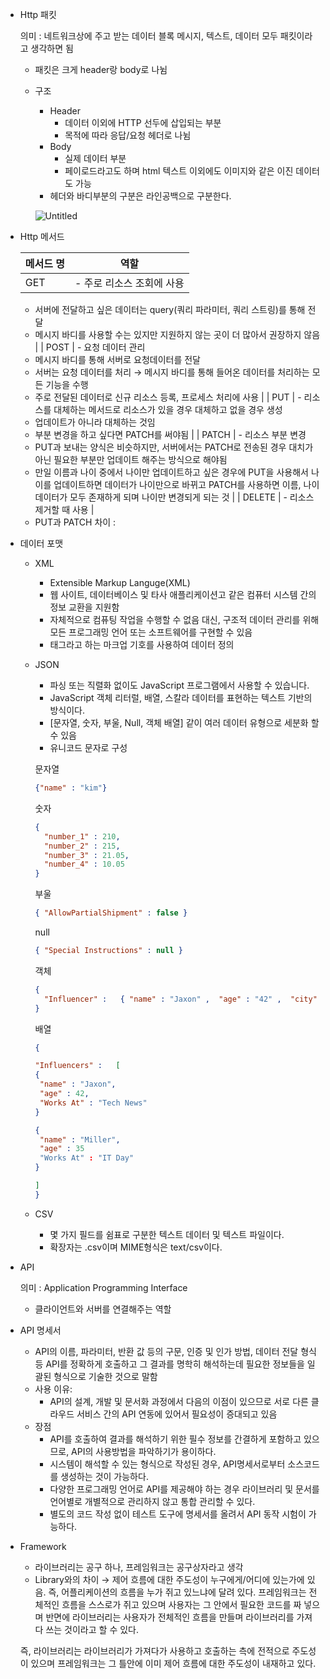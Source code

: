 - Http 패킷
    
    의미 : 네트워크상에 주고 받는 데이터 블록
    메시지, 텍스트, 데이터 모두 패킷이라고 생각하면 됨
    - 패킷은 크게 header랑 body로 나뉨
    
    - 구조
        - Header
            - 데이터 이외에 HTTP 선두에 삽입되는 부분
            - 목적에 따라 응답/요청 헤더로 나뉨
        - Body
            - 실제 데이터 부분
            - 페이로드라고도 하며 html 텍스트 이외에도 이미지와 같은 이진 데이터도 가능
        - 헤더와 바디부분의 구분은 라인공백으로 구분한다.
        
        ![Untitled](https://s3-us-west-2.amazonaws.com/secure.notion-static.com/b9e09391-a57c-4245-8b7e-cf5f500234d9/Untitled.png)
        
- Http 메서드
    
    
    | 메서드 명 | 역할 |
    | --- | --- |
    | GET | - 주로 리소스 조회에 사용
    - 서버에 전달하고 싶은 데이터는 query(쿼리 파라미터, 쿼리 스트링)를 통해 전달
    - 메시지 바디를 사용할 수는 있지만 지원하지 않는 곳이 더 많아서 권장하지 않음 |
    | POST |  - 요청 데이터 관리
    - 메시지 바디를 통해 서버로 요청데이터를 전달
    - 서버는 요청 데이터를 처리 → 메시지 바디를 통해 들어온 데이터를 처리하는 모든 기능을 수행
    - 주로 전달된 데이터로 신규 리소스 등록, 프로세스 처리에 사용 |
    | PUT | - 리소스를 대체하는 메서드로 리소스가 있을 경우 대체하고 없을 경우 생성
    - 업데이트가 아니라 대체하는 것임
    - 부분 변경을 하고 싶다면 PATCH를 써야됨 |
    | PATCH | - 리소스 부분 변경
    - PUT과 보내는 양식은 비슷하지만, 서버에서는 PATCH로 전송된 경우 대치가 아닌 필요한 부분만 업데이트 해주는 방식으로 해야됨
    - 만일 이름과 나이 중에서 나이만 업데이트하고 싶은 경우에 PUT을 사용해서 나이를 업데이트하면 데이터가 나이만으로 바뀌고 PATCH를 사용하면 이름, 나이 데이터가 모두 존재하게 되며 나이만 변경되게 되는 것 |
    | DELETE | - 리소스 제거할 때 사용 |
    - PUT과 PATCH 차이 :
- 데이터 포맷
    - XML
        - Extensible Markup Languge(XML)
        - 웹 사이트, 데이터베이스 및 타사 애플리케이션고 같은 컴퓨터 시스템 간의 정보 교환을 지원함
        - 자체적으로 컴퓨팅 작업을 수행할 수 없음
        대신, 구조적 데이터 관리를 위해 모든 프로그래밍 언어 또는 소프트웨어를 구현할 수 있음
        - 태그라고 하는 마크업 기호를 사용하여 데이터 정의
    - JSON
        - 파싱 또는 직렬화 없이도 JavaScript 프로그램에서 사용할 수 있습니다.
        - JavaScript 객체 리터럴, 배열, 스칼라 데이터를 표현하는 텍스트 기반의 방식이다.
        - [문자열, 숫자, 부울, Null, 객체 배열] 같이 여러 데이터 유형으로 세분화 할 수 있음
        - 유니코드 문자로 구성
        
        문자열
        
        ```json
        {"name" : "kim"}
        ```
        
        숫자
        
        ```json
        {
          "number_1" : 210,
          "number_2" : 215,
          "number_3" : 21.05,
          "number_4" : 10.05
        }
        ```
        
        부울
        
        ```json
        { "AllowPartialShipment" : false }
        ```
        
        null
        
        ```json
        { "Special Instructions" : null }
        ```
        
        객체
        
        ```json
        {
          "Influencer" :   { "name" : "Jaxon" ,  "age" : "42" ,  "city" ,  "New York" }
        }
        ```
        
        배열
        
        ```json
        {
        
        "Influencers" :   [ 
        {
         "name" : "Jaxon", 
         "age" : 42, 
         "Works At" : "Tech News"
        }
        
        {
         "name" : "Miller", 
         "age" : 35
         "Works At" : "IT Day"
        }
        
        ] 
        }
        ```
        
    - CSV
        - 몇 가지 필드를 쉼표로 구분한 텍스트 데이터 및 텍스트 파일이다.
        - 확장자는 .csv이며 MIME형식은 text/csv이다.
- API
    
    의미 : Application Programming Interface
    
    - 클라이언트와 서버를 연결해주는 역할
- API 명세서
    - API의 이름, 파라미터, 반환 값 등의 구문, 인증 및 인가 방법, 데이터 전달 형식 등 API를 정확하게 호출하고 그 결과를 명학히 해석하는데 필요한 정보들을 일괄된 형식으로 기술한 것으로 말함
    - 사용 이유:
        - API의 설계, 개발 및 문서화 과정에서 다음의 이점이 있으므로 서로 다른 클라우드 서비스 간의 API 연동에 있어서 필요성이 증대되고 있음
    - 장점
        - API를 호출하여 결과를 해석하기 위한 필수 정보를 간결하게 포함하고 있으므로, API의 사용방법을 파악하기가 용이하다.
        - 시스템이 해석할 수 있는 형식으로 작성된 경우, API명세서로부터 소스코드를 생성하는 것이 가능하다.
        - 다양한 프로그래밍 언어로 API를 제공해야 하는 경우 라이브러리 및 문서를 언어별로 개별적으로 관리하지 않고 통합 관리할 수 있다.
        - 별도의 코드 작성 없이 테스트 도구에 명세서를 올려서 API 동작 시험이 가능하다.
- Framework
    - 라이브러리는 공구 하나, 프레임워크는 공구상자라고 생각
    - Library와의 차이 
    → 제어 흐름에 대한 주도성이 누구에게/어디에 있는가에 있음. 즉, 어플리케이션의 흐름을 누가 쥐고 있느냐에 달려 있다.
    프레임워크는 전체적인 흐름을 스스로가 쥐고 있으며 사용자는 그 안에서 필요한 코드를 짜 넣으며 반면에 라이브러리는 사용자가 전체적인 흐름을 만들며 라이브러리를 가져다 쓰는 것이라고 할 수 있다.
    
    즉, 라이브러리는 라이브러리가 가져다가 사용하고 호출하는 측에 전적으로 주도성이 있으며 프레임워크는 그 틀안에 이미 제어 흐름에 대한 주도성이 내재하고 있다.